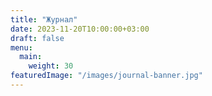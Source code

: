 ```yaml
---
title: "Журнал"
date: 2023-11-20T10:00:00+03:00
draft: false
menu:
  main:
    weight: 30
featuredImage: "/images/journal-banner.jpg"
---
```


<!-- ## Журнал проекта

В этом разделе мы публикуем актуальную информацию о ходе работы над проектом, делимся успехами, трудностями и полезными находками.

---

### Не пропустите обновления!

Подпишитесь на нашу рассылку, чтобы получать уведомления о новых записях в журнале проекта.

{{< subscribe-form >}}  -->
